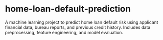 # home-loan-default-prediction
A machine learning project to predict home loan default risk using applicant financial data, bureau reports, and previous credit history. Includes data preprocessing, feature engineering, and model evaluation.
